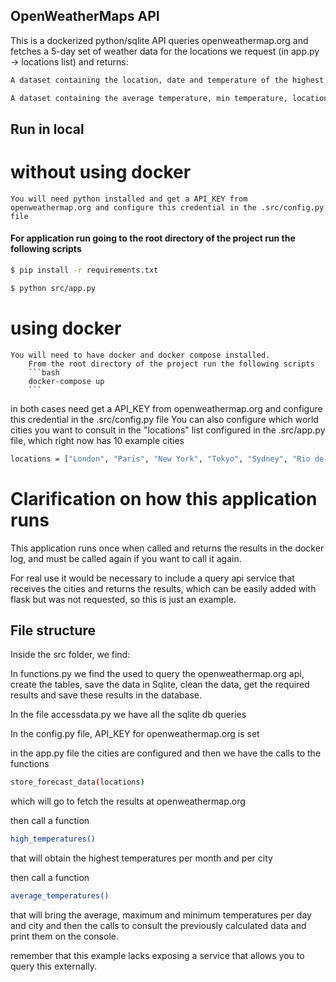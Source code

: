 ## OpenWeatherMaps API

This is a dockerized python/sqlite API queries openweathermap.org and fetches a 5-day set of weather data for the locations we request (in app.py -> locations list) and returns:

```bash
A dataset containing the location, date and temperature of the highest temperatures reported by location and month.

A dataset containing the average temperature, min temperature, location of min temperature, and location of max temperature per day.
```

## Run in local

# without using docker
    You will need python installed and get a API_KEY from openweathermap.org and configure this credential in the .src/config.py file

#### For application run going to the root directory of the project run the following scripts

```bash
$ pip install -r requirements.txt
```
```bash
$ python src/app.py
```
# using docker
    You will need to have docker and docker compose installed.
        From the root directory of the project run the following scripts
        ```bash
        docker-compose up
        ```
in both cases need get a API_KEY from openweathermap.org and configure this credential in the .src/config.py file
You can also configure which world cities you want to consult in the "locations" list configured in the .src/app.py file, which right now has 10 example cities

```bash
locations = ["London", "Paris", "New York", "Tokyo", "Sydney", "Rio de Janeiro", "Mumbai", "Shanghai", "Moscow", "Cape Town"]
```
# Clarification on how this application runs 
This application runs once when called and returns the results in the docker log, and must be called again if you want to call it again.

For real use it would be necessary to include a query api service that receives the cities and returns the results, which can be easily added with flask but was not requested, so this is just an example.

## File structure
Inside the src folder, we find:

In functions.py we find the used to query the openweathermap.org api, create the tables, save the data in Sqlite, clean the data, get the required results and save these results in the database.

In the file accessdata.py we have all the sqlite db queries

In the config.py file, API_KEY for openweathermap.org is set

in the app.py file the cities are configured and then we have the calls to the functions
```bash
store_forecast_data(locations)
```
which will go to fetch the results at openweathermap.org 

then call a function
```bash
high_temperatures()
```
that will obtain the highest temperatures per month and per city

then call a function
```bash
average_temperatures()
```

that will bring the average, maximum and minimum temperatures per day and city and then the calls to consult the previously calculated data and print them on the console.

remember that this example lacks exposing a service that allows you to query this externally.




